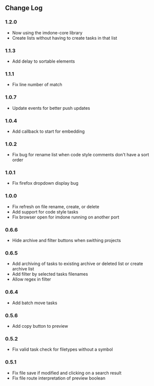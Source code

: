 Change Log
----
### 1.2.0
- Now using the imdone-core library
- Create lists without having to create tasks in that list

### 1.1.3
- Add delay to sortable elements

### 1.1.1
- Fix line number of match

### 1.0.7
- Update events for better push updates

### 1.0.4
- Add callback to start for embedding

### 1.0.2
- Fix bug for rename list when code style comments don't have a sort order

### 1.0.1
- Fix firefox dropdown display bug

### 1.0.0
- Fix refresh on file rename, create, or delete
- Add support for code style tasks
- Fix browser open for imdone running on another port

### 0.6.6
- Hide archive and filter buttons when swithing projects

### 0.6.5
- Add archiving of tasks to existing archive or deleted list or create archive list
- Add filter by selected tasks filenames
- Allow regex in filter

### 0.6.4
- Add batch move tasks

### 0.5.6
- Add copy button to preview

### 0.5.2
- Fix valid task check for filetypes without a symbol

### 0.5.1
- Fix file save if modified and clicking on a search result
- Fix file route interpretation of preview boolean
